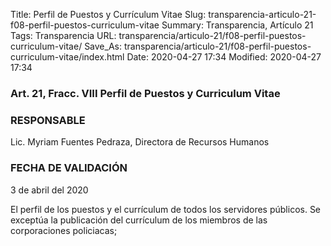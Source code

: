 Title: Perfil de Puestos y Currículum Vitae
Slug: transparencia-articulo-21-f08-perfil-puestos-curriculum-vitae
Summary: Transparencia, Artículo 21
Tags: Transparencia
URL: transparencia/articulo-21/f08-perfil-puestos-curriculum-vitae/
Save_As: transparencia/articulo-21/f08-perfil-puestos-curriculum-vitae/index.html
Date: 2020-04-27 17:34
Modified: 2020-04-27 17:34



### Art. 21, Fracc. VIII Perfil de Puestos y Curriculum Vitae

### RESPONSABLE

Lic. Myriam Fuentes Pedraza, Directora de Recursos Humanos

### FECHA DE VALIDACIÓN

3 de abril del 2020

El perfil de los puestos y el currículum de todos los servidores públicos. Se exceptúa la publicación del currículum de los miembros de las corporaciones policiacas;  



